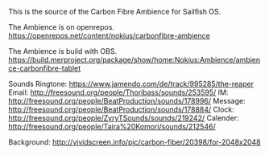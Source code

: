 This is the source of the Carbon Fibre Ambience for Sailfish OS.

The Ambience is on openrepos. https://openrepos.net/content/nokius/carbonfibre-ambience

The Ambience is build with OBS. https://build.merproject.org/package/show/home:Nokius:Ambience/ambience-carbonfibre-tablet

Sounds Ringtone: https://www.jamendo.com/de/track/995285/the-reaper
Email: http://freesound.org/people/Thoribass/sounds/253595/
IM: http://freesound.org/people/BeatProduction/sounds/178996/
Message: http://freesound.org/people/BeatProduction/sounds/178884/
Clock: http://freesound.org/people/ZyryTSounds/sounds/219242/
Calender: http://freesound.org/people/Taira%20Komori/sounds/212546/

Background:
http://vividscreen.info/pic/carbon-fiber/20398/for-2048x2048
